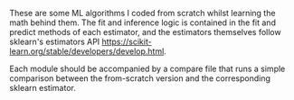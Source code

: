 These are some ML algorithms I coded from scratch whilst learning the math behind them. The fit and inference logic is contained in the fit and predict methods of each estimator, and the estimators themselves follow sklearn's estimators API https://scikit-learn.org/stable/developers/develop.html.

Each module should be accompanied by a compare file that runs a simple comparison between the from-scratch version and the corresponding sklearn estimator.
